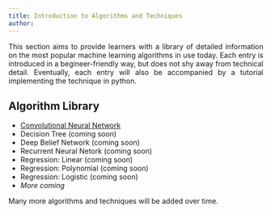 ```yaml
---
title: Introduction to Algorithms and Techniques
author: 
---
```


<style>p {text-align: justify;}</style>

This section aims to provide learners with a library of detailed information on the most popular machine learning algorithms in use today. Each entry is introduced in a begineer-friendly way, but does not shy away from technical detail. Eventually, each entry will also be accompanied by a tutorial implementing the technique in python.

## Algorithm Library

* <a href="https://security.kiwi/docs/convolutional-neural-network/">Convolutional Neural Network</a>
* Decision Tree (coming soon)
* Deep Belief Network (coming soon)
* Recurrent Neural Netork (coming soon)
* Regression: Linear (coming soon)
* Regression: Polynomial (coming soon)
* Regression: Logistic (coming soon)
* <i>More coming</i>

Many more algorithms and techniques will be added over time.
